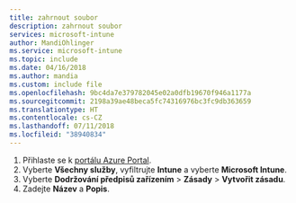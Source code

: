 ```yaml
---
title: zahrnout soubor
description: zahrnout soubor
services: microsoft-intune
author: MandiOhlinger
ms.service: microsoft-intune
ms.topic: include
ms.date: 04/16/2018
ms.author: mandia
ms.custom: include file
ms.openlocfilehash: 9bc4da7e379782045e02a0dfb19670f946a1177a
ms.sourcegitcommit: 2198a39ae48beca5fc74316976bc3fc9db363659
ms.translationtype: HT
ms.contentlocale: cs-CZ
ms.lasthandoff: 07/11/2018
ms.locfileid: "38940834"
---
```

1. Přihlaste se k [portálu Azure Portal](https://portal.azure.com).
2. Vyberte **Všechny služby**, vyfiltrujte **Intune** a vyberte **Microsoft Intune**.
3. Vyberte **Dodržování předpisů zařízením** > **Zásady** > **Vytvořit zásadu**.
4. Zadejte **Název** a **Popis**.